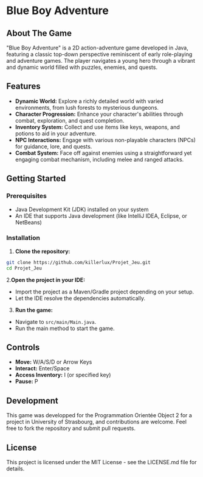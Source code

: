 # Blue Boy Adventure

## About The Game
"Blue Boy Adventure" is a 2D action-adventure game developed in Java, featuring a classic top-down perspective reminiscent of early role-playing and adventure games. The player navigates a young hero through a vibrant and dynamic world filled with puzzles, enemies, and quests.

## Features
- **Dynamic World:** Explore a richly detailed world with varied environments, from lush forests to mysterious dungeons.
- **Character Progression:** Enhance your character's abilities through combat, exploration, and quest completion.
- **Inventory System:** Collect and use items like keys, weapons, and potions to aid in your adventure.
- **NPC Interactions:** Engage with various non-playable characters (NPCs) for guidance, lore, and quests.
- **Combat System:** Face off against enemies using a straightforward yet engaging combat mechanism, including melee and ranged attacks.

## Getting Started
### Prerequisites
- Java Development Kit (JDK) installed on your system
- An IDE that supports Java development (like IntelliJ IDEA, Eclipse, or NetBeans)

### Installation
1. **Clone the repository:**
```bash
git clone https://github.com/killerlux/Projet_Jeu.git
cd Projet_Jeu
```

2.**Open the project in your IDE:**
- Import the project as a Maven/Gradle project depending on your setup.
- Let the IDE resolve the dependencies automatically.

3. **Run the game:**
- Navigate to `src/main/Main.java`.
- Run the main method to start the game.

## Controls
- **Move:** W/A/S/D or Arrow Keys
- **Interact:** Enter/Space
- **Access Inventory:** I (or specified key)
- **Pause:** P

## Development
This game was developped for the Programmation Orientée Object 2 for a project in University of Strasbourg, and contributions are welcome. Feel free to fork the repository and submit pull requests.

## License
This project is licensed under the MIT License - see the LICENSE.md file for details.
